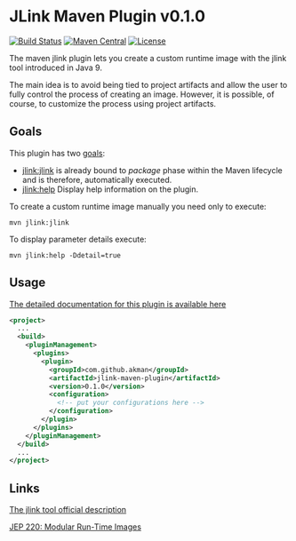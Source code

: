 # JLink Maven Plugin v0.1.0

[![Build Status](https://travis-ci.com/akman/jlink-maven-plugin.svg?branch=v0.1.0)](https://travis-ci.com/akman/jlink-maven-plugin)
[![Maven Central](https://img.shields.io/maven-central/v/com.github.akman/jlink-maven-plugin)](https://search.maven.org/artifact/com.github.akman/jlink-maven-plugin)
[![License](https://img.shields.io/github/license/akman/jlink-maven-plugin.svg)](https://github.com/akman/jlink-maven-plugin/blob/master/LICENSE)

The maven jlink plugin lets you create a custom runtime image with
the jlink tool introduced in Java 9.

The main idea is to avoid being tied to project artifacts and allow the user
to fully control the process of creating an image. However, it is possible,
of course, to customize the process using project artifacts.

## Goals

This plugin has two [goals][goals]:

- [jlink:jlink][jlinkmojo] is already bound to *package* phase within the Maven
lifecycle and is therefore, automatically executed.
- [jlink:help][helpmojo] Display help information on the plugin.

To create a custom runtime image manually you need only to execute:

```console
mvn jlink:jlink
```

To display parameter details execute:

```console
mvn jlink:help -Ddetail=true
```

## Usage

[The detailed documentation for this plugin is available here][plugindoc]

```xml
<project>
  ...
  <build>
    <pluginManagement>
      <plugins>
        <plugin>
          <groupId>com.github.akman</groupId>
          <artifactId>jlink-maven-plugin</artifactId>
          <version>0.1.0</version>
          <configuration>
            <!-- put your configurations here -->
          </configuration>
        </plugin>
      </plugins>
    </pluginManagement>
  </build>
  ...
</project>
```

## Links

[The jlink tool official description][jlink]

[JEP 220: Modular Run-Time Images][jep220]

[goals]: https://akman.github.io/jlink-maven-plugin/plugin-info.html
[plugindoc]: https://akman.github.io/jlink-maven-plugin/plugin-info.html
[jlinkmojo]: https://akman.github.io/jlink-maven-plugin/jlink-mojo.html
[helpmojo]: https://akman.github.io/jlink-maven-plugin/help-mojo.html
[jlink]: https://docs.oracle.com/en/java/javase/14/docs/specs/man/jlink.html
[jep220]: http://openjdk.java.net/jeps/220
